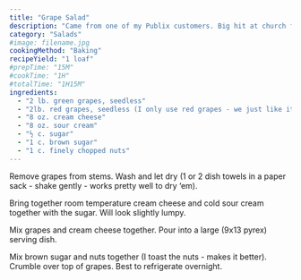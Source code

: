 ```yaml
---
title: "Grape Salad"
description: "Came from one of my Publix customers. Big hit at church functions"
category: "Salads"
#image: filename.jpg
cookingMethod: "Baking"
recipeYield: "1 loaf"
#prepTime: "15M"
#cookTime: "1H"
#totalTime: "1H15M"
ingredients:
  - "2 lb. green grapes, seedless"
  - "2lb. red grapes, seedless (I only use red grapes - we just like it better)"
  - "8 oz. cream cheese"
  - "8 oz. sour cream"
  - "½ c. sugar"
  - "1 c. brown sugar"
  - "1 c. finely chopped nuts"
---
```


Remove grapes from stems. Wash and let dry (1 or 2 dish towels in a paper sack - shake gently - works pretty well to dry ‘em).

Bring together room temperature cream cheese and cold sour cream together with the sugar. Will look slightly lumpy.

Mix grapes and cream cheese together. Pour into a large (9x13 pyrex) serving dish.

Mix brown sugar and nuts together (I toast the nuts - makes it better). Crumble over top of grapes. Best to refrigerate overnight.
